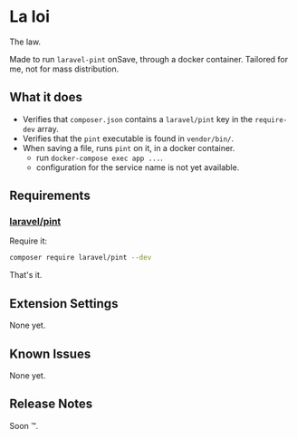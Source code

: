# La loi

The law.

Made to run `laravel-pint` onSave, through a docker container.
Tailored for me, not for mass distribution.

## What it does

- Verifies that `composer.json` contains a `laravel/pint` key in the `require-dev` array.
- Verifies that the `pint` executable is found in `vendor/bin/`.
- When saving a file, runs `pint` on it, in a docker container.
  - run `docker-compose exec app ...`.
  - configuration for the service name is not yet available.

## Requirements

### [laravel/pint](https://github.com/laravel/pint)

Require it:
```bash
composer require laravel/pint --dev
```

That's it.

## Extension Settings

None yet.

## Known Issues

None yet.

## Release Notes

Soon :tm:.
